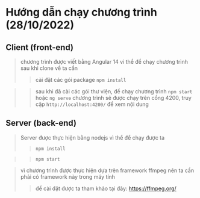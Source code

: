 # Hướng dẫn chạy chương trình (28/10/2022)
## Client (front-end)
> chương trình được viết bằng Angular 14 vì thể để chạy chương trình sau khi clone về ta cần
>> cài đặt các gói package ` npm install `

>> sau khi đã cài các gói thư viện, để chạy chương trình ` npm start ` hoặc ` ng serve `
>> chương trình sẽ được chạy trên cổng 4200, truy cập ` http://localhost:4200/ ` để xem nội dung

## Server (back-end)
> Server được thực hiện bằng nodejs vì thể để chạy được ta 
>> `npm install`

>> `npm start`

> vì chương trình được thực hiện dựa trên framework ffmpeg nên ta cần phải có framework này trong máy tính
>> để cài đặt được ta tham khảo tại đây: https://ffmpeg.org/

